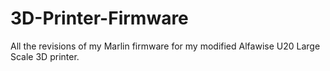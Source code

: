 # 3D-Printer-Firmware
All the revisions of my Marlin firmware for my modified Alfawise U20 Large Scale 3D printer.
